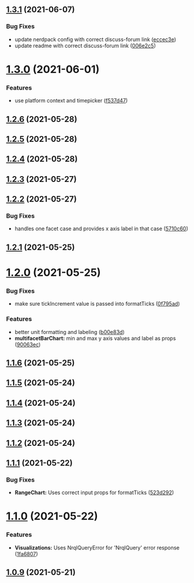 ## [1.3.1](https://github.com/newrelic/nr1-victory-visualizations/compare/v1.3.0...v1.3.1) (2021-06-07)


### Bug Fixes

* update nerdpack config with correct discuss-forum link ([eccec3e](https://github.com/newrelic/nr1-victory-visualizations/commit/eccec3e2f89e912415f1efd5d3afd24d03a582bf))
* update readme with correct discuss-forum link ([006e2c5](https://github.com/newrelic/nr1-victory-visualizations/commit/006e2c5a09e82320a6f948c74cae062238bbd233))

# [1.3.0](https://github.com/newrelic/nr1-victory-visualizations/compare/v1.2.6...v1.3.0) (2021-06-01)


### Features

* use platform context and timepicker ([f537d47](https://github.com/newrelic/nr1-victory-visualizations/commit/f537d47c66e8eb5df26c26a723b50cace1ad323f))

## [1.2.6](https://github.com/newrelic/nr1-victory-visualizations/compare/v1.2.5...v1.2.6) (2021-05-28)

## [1.2.5](https://github.com/newrelic/nr1-victory-visualizations/compare/v1.2.4...v1.2.5) (2021-05-28)

## [1.2.4](https://github.com/newrelic/nr1-victory-visualizations/compare/v1.2.3...v1.2.4) (2021-05-28)

## [1.2.3](https://github.com/newrelic/nr1-victory-visualizations/compare/v1.2.2...v1.2.3) (2021-05-27)

## [1.2.2](https://github.com/newrelic/nr1-victory-visualizations/compare/v1.2.1...v1.2.2) (2021-05-27)


### Bug Fixes

* handles one facet case and provides x axis label in that case ([5710c60](https://github.com/newrelic/nr1-victory-visualizations/commit/5710c60ee68e90bbd508f5dbbe465772c7f42c74))

## [1.2.1](https://github.com/newrelic/nr1-victory-visualizations/compare/v1.2.0...v1.2.1) (2021-05-25)

# [1.2.0](https://github.com/newrelic/nr1-victory-visualizations/compare/v1.1.6...v1.2.0) (2021-05-25)


### Bug Fixes

* make sure tickIncrement value is passed into formatTicks ([0f795ad](https://github.com/newrelic/nr1-victory-visualizations/commit/0f795ad67f372f7f439c07dbc91f43c09a70953a))


### Features

* better unit formatting and labeling ([b00e83d](https://github.com/newrelic/nr1-victory-visualizations/commit/b00e83d2b27fe0aa04b332f47055116d0416c985))
* **multifacetBarChart:** min and max y axis values and label as props ([90063ec](https://github.com/newrelic/nr1-victory-visualizations/commit/90063ec58f06d9a5e6f3ca1be07723cd1528f7fd))

## [1.1.6](https://github.com/newrelic/nr1-victory-visualizations/compare/v1.1.5...v1.1.6) (2021-05-25)

## [1.1.5](https://github.com/newrelic/nr1-victory-visualizations/compare/v1.1.4...v1.1.5) (2021-05-24)

## [1.1.4](https://github.com/newrelic/nr1-victory-visualizations/compare/v1.1.3...v1.1.4) (2021-05-24)

## [1.1.3](https://github.com/newrelic/nr1-victory-visualizations/compare/v1.1.2...v1.1.3) (2021-05-24)

## [1.1.2](https://github.com/newrelic/nr1-victory-visualizations/compare/v1.1.1...v1.1.2) (2021-05-24)

## [1.1.1](https://github.com/newrelic/nr1-victory-visualizations/compare/v1.1.0...v1.1.1) (2021-05-22)


### Bug Fixes

* **RangeChart:** Uses correct input props for formatTicks ([523d292](https://github.com/newrelic/nr1-victory-visualizations/commit/523d2926da80de7d4c42730e40f70f6630b59db9))

# [1.1.0](https://github.com/newrelic/nr1-victory-visualizations/compare/v1.0.9...v1.1.0) (2021-05-22)


### Features

* **Visualizations:** Uses NrqlQueryError for 'NrqlQuery' error response ([1fa6807](https://github.com/newrelic/nr1-victory-visualizations/commit/1fa6807808d5beb2ee96ce2aa333963cf3b7af66))

## [1.0.9](https://github.com/newrelic/nr1-victory-visualizations/compare/v1.0.8...v1.0.9) (2021-05-21)
